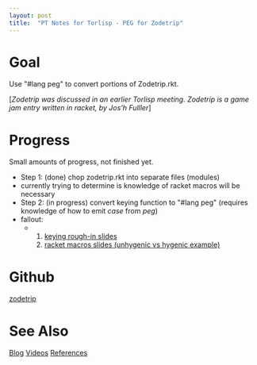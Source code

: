 ```yaml
---
layout: post
title:  "PT Notes for Torlisp - PEG for Zodetrip"
---
```


# Goal

Use "#lang peg" to convert portions of Zodetrip.rkt.

[_Zodetrip was discussed in an earlier Torlisp meeting.  Zodetrip is a game jam entry written in racket, by Jos'h Fulller_]

# Progress

Small amounts of progress, not finished yet.

- Step 1: (done) chop zodetrip.rkt into separate files (modules)
- currently trying to determine is knowledge of racket macros will be necessary
- Step 2: (in progress) convert keying function to "#lang peg" (requires knowledge of how to emit _case_ from _peg_)
- fallout:
  - 1. [keying rough-in slides](https://guitarvydas.github.io/2021/09/07/Keying-For-Zodetrip.html)
    2. [racket macros slides (unhygenic vs hygenic example)](https://guitarvydas.github.io/2021/09/07/Racket-Macros.html)

# Github

[zodetrip](https://github.com/guitarvydas/zodetrip-0.9.7-src)



# See Also

[Blog](https://guitarvydas.github.io)
[Videos](https://www.youtube.com/channel/UC2bdO9l84VWGlRdeNy5)
[References](https://guitarvydas.github.io/2021/01/14/References.html)

<script src="https://utteranc.es/client.js" 
        repo="guitarvydas/guitarvydas.github.io" 
        issue-term="pathname" 
        theme="github-light" 
        crossorigin="anonymous" 
        async> 
</script> 
